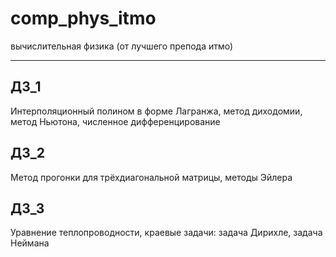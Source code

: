 # comp_phys_itmo

вычислительная физика (от лучшего препода итмо)

-----

## **ДЗ_1**

Интерполяционный полином в форме Лагранжа, метод диходомии, метод Ньютона, численное дифференцирование

## **ДЗ_2**

Метод прогонки для трёхдиагональной матрицы, методы Эйлера

## **ДЗ_3**

Уравнение теплопроводности, краевые задачи: задача Дирихле, задача Неймана
